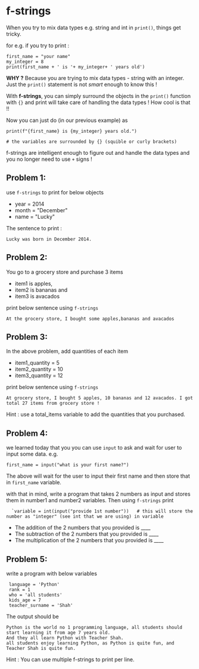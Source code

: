 # f-strings

When you try to mix data types e.g. string and int in `print()`, things get tricky.

for e.g. if you try to print :
```
first_name = "your name"
my_integer = 8
print(first_name + ' is '+ my_integer+ ' years old')
```

**WHY ?** Because you are trying to mix data types - string with an integer. Just the `print()` statement is not *smart* enough to know this !

With **f-strings**, you can simply surround the objects in the `print()` function with `{}` and print will take care of handling the data types ! How cool is that !!

Now you can just do (in our previous example) as 

```
print(f"{first_name} is {my_integer} years old.")

# the variables are surrounded by {} (squible or curly brackets)
```
f-strings are intelligent enough to figure out and handle the data types and you no longer need to use `+` signs !

## Problem 1:

  use `f-strings` to print for below objects 

  - year = 2014
  - month = "December"
  - name = "Lucky"

  The sentence to print :

  `Lucky was born in December 2014.`
  
## Problem 2:
  You go to a grocery store and purchase 3 items 
   - item1 is apples, 
   - item2 is bananas and 
   - item3 is avacados 

  print below sentence using `f-strings`
  
  `At the grocery store, I bought some apples,bananas and avacados` 
  
## Problem 3:
  In the above problem, add quantities of each item
  
   - item1_quantity = 5
   - item2_quantity = 10
   - item3_quantity = 12
   
   print below sentence using `f-strings`
   
   `At grocery store, I bought 5 apples, 10 bananas and 12 avacados. I got total 27 items from grocery store !`
   
   Hint : use a total_items variable to add the quantities that you purchased.
   
## Problem 4: 
   we learned today that you you can use `input` to ask and wait for user to input some data. e.g.
   
   `first_name = input("what is your first name?") `
   
   The above will wait for the user to input their first name and then store that in `first_name` variable.
   
   with that in mind, write a program that takes 2 numbers as input and stores them in 
   number1 and number2 variables. Then using `f-strings` print 
   
      `variable = int(input("provide 1st number"))   # this will store the number as "integer" (see int that we are using) in variable
   
   - The addition of the 2 numbers that you provided is ____
   - The subtraction of the 2 numbers that you provided is ____
   - The multiplication of the 2 numbers that you provided is ____

## Problem 5:
   write a program with below variables  
   ```
    language = 'Python'
    rank = 1
    who = 'all students'
    kids_age = 7
    teacher_surname = 'Shah'
   ```
   The output should be 
   
   ```
   Python is the world no 1 programming language, all students should start learning it from age 7 years old.
   And they all learn Python with Teacher Shah.
   all students enjoy learning Python, as Python is quite fun, and Teacher Shah is quite fun.
   ```
   Hint : You can use multiple f-strings to print per line.
   
  
